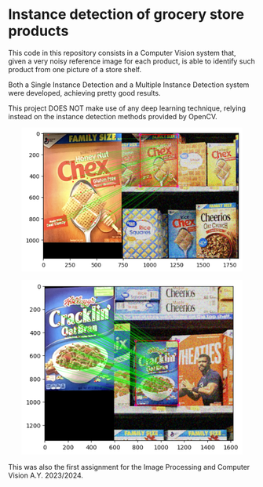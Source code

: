 # Instance detection of grocery store products
This code in this repository consists in a Computer Vision system that, given a very noisy reference image for each product, is able to identify such product from one picture of a store shelf.

Both a Single Instance Detection and a Multiple Instance Detection system were developed, achieving pretty good results.

This project DOES NOT make use of any deep learning technique, relying instead on the instance detection methods provided by OpenCV.

<p align="center">
  <img src="res/image2.png" width="450">
</p>
<p align="center">
  <img src="res/image.png" width="450">
</p>


This was also the first assignment for the Image Processing and Computer Vision A.Y. 2023/2024.
